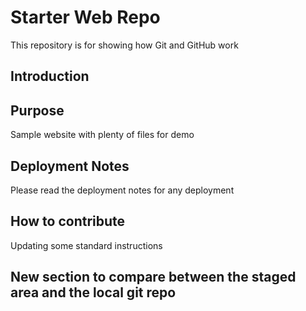 # Starter Web Repo

This repository is for showing how Git and GitHub work

## Introduction


## Purpose

Sample website with plenty of files for demo

## Deployment Notes
Please read the deployment notes for any deployment

## How to contribute
Updating some standard instructions

## New section to compare between the staged area and the local git repo
